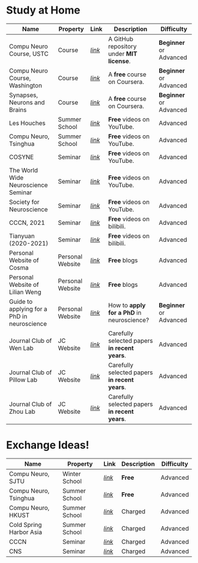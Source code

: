 # Study at Home

| Name                                        | Property         | Link                                                         | Description                                    | Difficulty               |
| ------------------------------------------- | ---------------- | ------------------------------------------------------------ | ---------------------------------------------- | ------------------------ |
| Compu Neuro Course, USTC                    | Course           | *[link](https://github.com/Wenlab/Computation-Neuro-Course)* | A GitHub repository under **MIT license**.     | **Beginner** or Advanced |
| Compu Neuro Course, Washington              | Course           | [*link*](https://www.coursera.org/learn/computational-neuroscience) | A **free** course on Coursera.                 | **Beginner** or Advanced |
| Synapses, Neurons and Brains                | Course           | [*link*](https://www.coursera.org/learn/synapses)            | A **free** course on Coursera.                 | **Beginner** or Advanced |
| Les Houches                                 | Summer School    | *[link](https://leshouches2022.github.io/)*                  | **Free** videos on YouTube.                    | Advanced                 |
| Compu Neuro, Tsinghua                       | Summer School    | *[link](https://www.youtube.com/@cneuro)*                    | **Free** videos on YouTube.                    | Advanced                 |
| COSYNE                                      | Seminar          | *[link](https://www.youtube.com/watch?v=lJA2QP8ollI&list=PL9YzmV9joj3HpUubGM2ub_-eNTRgWR-00&index=2)* | **Free** videos on YouTube.                    | Advanced                 |
| The World Wide Neuroscience Seminar         | Seminar          | *[link](https://www.wwtns.online/)*                          | **Free** videos on YouTube.                    | Advanced                 |
| Society for Neuroscience                    | Seminar          | [*link*](https://www.youtube.com/@sfnvideo/videos)           | **Free** videos on YouTube.                    | Advanced                 |
| CCCN, 2021                                  | Seminar          | *[link](https://space.bilibili.com/1959635782?spm_id_from=333.337.0.0)* | **Free** videos on bilibili.                   | Advanced                 |
| Tianyuan (2020-2021)                        | Seminar          | *[link](https://space.bilibili.com/508342591?spm_id_from=333.337.search-card.all.click)* | **Free** videos on bilibili.                   | Advanced                 |
| Personal Website of Cosma                   | Personal Website | *[link](http://bactra.org/)*                                 | **Free** blogs                                 | Advanced                 |
| Personal Website of Lilian Weng             | Personal Website | *[link](https://lilianweng.github.io/)*                      | **Free** blogs                                 | Advanced                 |
| Guide to applying for a PhD in neuroscience | Personal Website | *[link](https://brainphd-cn.github.io/handbook/)*            | How to **apply for a PhD** in neuroscience?    | **Beginner** or Advanced |
| Journal Club of Wen Lab                     | JC Website       | *[link](https://cneuroustc.github.io/)*                      | Carefully selected papers **in recent years**. | Advanced                 |
| Journal Club of Pillow Lab                  | JC Website       | *[link](https://pillowlab.wordpress.com/)*                   | Carefully selected papers **in recent years**. | Advanced                 |
| Journal Club of Zhou Lab                    | JC Website       | [*link*](https://lcns-sjtu.github.io/blog/)                  | Carefully selected papers **in recent years**. | Advanced                 |



# Exchange Ideas!

| Name                    | Property      | Link                                                         | Description | Difficulty |
| ----------------------- | ------------- | ------------------------------------------------------------ | ----------- | ---------- |
| Compu Neuro, SJTU       | Winter School | *[link](https://ins.sjtu.edu.cn/conferences/2252)*           | **Free**    | Advanced   |
| Compu Neuro, Tsinghua   | Summer School | *[link](https://www.cneuro.net/past-summer-schools)*         | **Free**    | Advanced   |
| Compu Neuro, HKUST      | Summer School | *[link](https://projects.croucher.org.hk/summer-courses/computational-neuroscience)* | Charged     | Advanced   |
| Cold Spring Harbor Asia | Summer School | *[link](https://www.ccnss.org/)*                             | Charged     | Advanced   |
| CCCN                    | Seminar       | *[link](https://meeting.cns.org.cn/2023CCCN/)*               | Charged     | Advanced   |
| CNS                     | Seminar       | [*link*](https://www.cns.org.cn/news/2537.html)              | Charged     | Advanced   |
